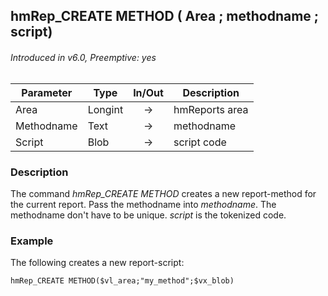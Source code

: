 ## hmRep_CREATE METHOD ( Area ; methodname ; script)
###### Introduced in v6.0, Preemptive: yes

|Parameter|Type|In/Out|Description
|---|---|:---:|---
|Area|Longint|→|hmReports area
|Methodname|Text|→|methodname
|Script|Blob|→|script code

### Description
The command *hmRep_CREATE METHOD* creates a new report-method for the current report. Pass the methodname into *methodname*. The methodname don't have to be unique.
*script* is the tokenized code.

### Example
The following creates a new report-script:

```4d
hmRep_CREATE METHOD($vl_area;"my_method";$vx_blob)
```

